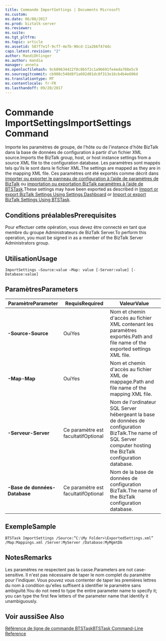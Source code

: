```yaml
---
title: Commande ImportSettings | Documents Microsoft
ms.custom: 
ms.date: 06/08/2017
ms.prod: biztalk-server
ms.reviewer: 
ms.suite: 
ms.tgt_pltfrm: 
ms.topic: article
ms.assetid: 587f7e1f-9cf7-4e7b-90cd-11a266f474dc
caps.latest.revision: "2"
author: MandiOhlinger
ms.author: mandia
manager: anneta
ms.openlocfilehash: 9c609634422f8c8b5f2c1a96691fe4eda708e5c9
ms.sourcegitcommit: cb908c540d8f1a692d01dc8f313e16cb4b4e696d
ms.translationtype: MT
ms.contentlocale: fr-FR
ms.lasthandoff: 09/20/2017
---
```

# <a name="importsettings-command"></a><span data-ttu-id="68c10-102">Commande ImportSettings</span><span class="sxs-lookup"><span data-stu-id="68c10-102">ImportSettings Command</span></span>
<span data-ttu-id="68c10-103">Importe les paramètres de groupe, de l'hôte ou de l'instance d'hôte BizTalk dans la base de données de configuration à partir d'un fichier XML source.</span><span class="sxs-lookup"><span data-stu-id="68c10-103">Imports the BizTalk group, host, or host instance settings from a source XML file to the configuration database.</span></span> <span data-ttu-id="68c10-104">Les paramètres sont mappés tels qu'ils le sont dans le fichier XML.</span><span class="sxs-lookup"><span data-stu-id="68c10-104">The settings are mapped as they are in the mapping XML file.</span></span> <span data-ttu-id="68c10-105">Ces paramètres ont été exportés comme décrit dans [importer ou exporter le panneau de configuration à l’aide de paramètres de BizTalk](how-to-import-biztalk-settings-using-settings-dashboard.md) ou [importation ou exportation BizTalk paramètres à l’aide de BTSTask](how-to-import-biztalk-settings-using-btstask.md).</span><span class="sxs-lookup"><span data-stu-id="68c10-105">These settings may have been exported as described in [Import or export BizTalk Settings Using Settings Dashboard](how-to-import-biztalk-settings-using-settings-dashboard.md) or [Import or export BizTalk Settings Using BTSTask](how-to-import-biztalk-settings-using-btstask.md).</span></span>  
  
## <a name="prerequisites"></a><span data-ttu-id="68c10-106">Conditions préalables</span><span class="sxs-lookup"><span data-stu-id="68c10-106">Prerequisites</span></span>  
 <span data-ttu-id="68c10-107">Pour effectuer cette opération, vous devez être connecté en tant que membre du groupe Administrateurs de BizTalk Server.</span><span class="sxs-lookup"><span data-stu-id="68c10-107">To perform this operation, you must be signed in as a member of the BizTalk Server Administrators group.</span></span>  
  
## <a name="usage"></a><span data-ttu-id="68c10-108">Utilisation</span><span class="sxs-lookup"><span data-stu-id="68c10-108">Usage</span></span>  
 `ImportSettings –Source:value –Map: value [-Server:value] [-Database:value]`  
  
## <a name="parameters"></a><span data-ttu-id="68c10-109">Paramètres</span><span class="sxs-lookup"><span data-stu-id="68c10-109">Parameters</span></span>  
  
|<span data-ttu-id="68c10-110">**Paramètre**</span><span class="sxs-lookup"><span data-stu-id="68c10-110">**Parameter**</span></span>|<span data-ttu-id="68c10-111">Requis</span><span class="sxs-lookup"><span data-stu-id="68c10-111">Required</span></span>|<span data-ttu-id="68c10-112">Valeur</span><span class="sxs-lookup"><span data-stu-id="68c10-112">Value</span></span>|  
|-------------------|--------------|-----------|  
|<span data-ttu-id="68c10-113">**-Source**</span><span class="sxs-lookup"><span data-stu-id="68c10-113">**-Source**</span></span>|<span data-ttu-id="68c10-114">Oui</span><span class="sxs-lookup"><span data-stu-id="68c10-114">Yes</span></span>|<span data-ttu-id="68c10-115">Nom et chemin d'accès au fichier XML contenant les paramètres exportés.</span><span class="sxs-lookup"><span data-stu-id="68c10-115">Path and file name of the exported settings XML file.</span></span>|  
|<span data-ttu-id="68c10-116">**-Map**</span><span class="sxs-lookup"><span data-stu-id="68c10-116">**-Map**</span></span>|<span data-ttu-id="68c10-117">Oui</span><span class="sxs-lookup"><span data-stu-id="68c10-117">Yes</span></span>|<span data-ttu-id="68c10-118">Nom et chemin d'accès au fichier XML de mappage.</span><span class="sxs-lookup"><span data-stu-id="68c10-118">Path and file name of the mapping XML file.</span></span>|  
|<span data-ttu-id="68c10-119">**-Serveur**</span><span class="sxs-lookup"><span data-stu-id="68c10-119">**-Server**</span></span>|<span data-ttu-id="68c10-120">Ce paramètre est facultatif</span><span class="sxs-lookup"><span data-stu-id="68c10-120">Optional</span></span>|<span data-ttu-id="68c10-121">Nom de l'ordinateur SQL Server hébergeant la base de données de configuration BizTalk.</span><span class="sxs-lookup"><span data-stu-id="68c10-121">The name of SQL Server computer hosting the BizTalk configuration database.</span></span>|  
|<span data-ttu-id="68c10-122">**-Base de données**</span><span class="sxs-lookup"><span data-stu-id="68c10-122">**-Database**</span></span>|<span data-ttu-id="68c10-123">Ce paramètre est facultatif</span><span class="sxs-lookup"><span data-stu-id="68c10-123">Optional</span></span>|<span data-ttu-id="68c10-124">Nom de la base de données de configuration BizTalk.</span><span class="sxs-lookup"><span data-stu-id="68c10-124">The name of the BizTalk configuration database.</span></span>|  
  
## <a name="sample"></a><span data-ttu-id="68c10-125">Exemple</span><span class="sxs-lookup"><span data-stu-id="68c10-125">Sample</span></span>  
 `BTSTask ImportSettings /Source:”C:\My Folder>\ExportedSettings.xml” /Map:Mappings.xml /Server:MyServer /Database:MyMgmtDb`  
  
## <a name="remarks"></a><span data-ttu-id="68c10-126">Notes</span><span class="sxs-lookup"><span data-stu-id="68c10-126">Remarks</span></span>  
 <span data-ttu-id="68c10-127">Les paramètres ne respectent pas la casse.</span><span class="sxs-lookup"><span data-stu-id="68c10-127">Parameters are not case-sensitive.</span></span> <span data-ttu-id="68c10-128">Il n'est pas nécessaire de taper le nom complet du paramètre pour l'indiquer. Vous pouvez vous contenter de taper les premières lettres du nom à condition qu'elles suffisent à identifier le paramètre sans ambiguïté.</span><span class="sxs-lookup"><span data-stu-id="68c10-128">You do not need to type the entire parameter name to specify it; you can type the first few letters of the parameter name that identify it unambiguously.</span></span>  
  
## <a name="see-also"></a><span data-ttu-id="68c10-129">Voir aussi</span><span class="sxs-lookup"><span data-stu-id="68c10-129">See Also</span></span>  
 [<span data-ttu-id="68c10-130">Référence de ligne de commande BTSTask</span><span class="sxs-lookup"><span data-stu-id="68c10-130">BTSTask Command-Line Reference</span></span>](../core/btstask-command-line-reference.md)